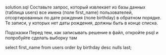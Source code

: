 solution.sql
Составьте запрос, который извлекает из базы данных (таблица users) все имена (поле first_name) пользователей, отсортированных по дате рождения (поле birthday) в обратном порядке. Те записи, у которых нет даты рождения, должны быть в конце списка.

Подсказки
Перед тем, как записывать решение в файл, откройте psql и попробуйте сделать выборку там

select first_name from users order by birthday desc nulls last;